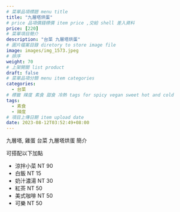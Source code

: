 ```yaml
---
# 菜單品項標題 menu title 
title: "九層塔烘蛋"
# price 品項價錢標價 item price ,交給 shell 差入資料
price: [220] 
# 菜單項目簡介 
description: "台菜 九層塔烘蛋"
# 圖片檔案目錄 diretory to store image file
image: images/img_1573.jpeg
# 排序
weight: 70 
# 上架開關 list product 
draft: false
# 菜單品項分類 menu item categories 
categories:
  - 台菜
# 標籤 辣度 素食 甜食 冷熱 tags for spicy vegan sweet hot and cold 
tags:
  - 素食
  - 辣度
# 項目上傳日期 item upload date 
date: 2023-08-12T03:52:49+08:00
---
```

九層塔, 雞蛋
台菜 九層塔烘蛋 簡介

可搭配以下加點

- 涼拌小菜  NT 90
- 白飯 NT 15
- 奶汁濃湯 NT 30
- 紅茶  NT 50
- 美式咖啡 NT 50
- 可樂 NT 50
